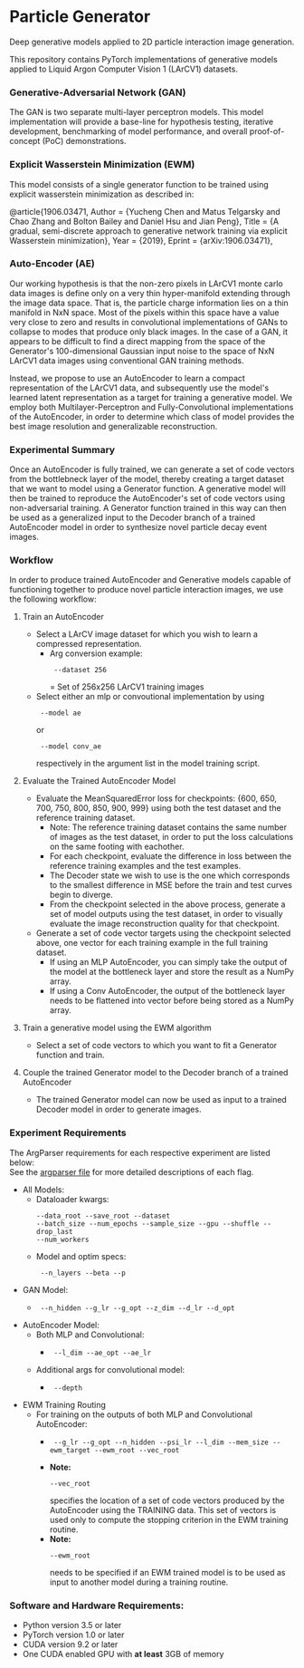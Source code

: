 # Particle Generator
Deep generative models applied to 2D particle interaction image generation.

This repository contains PyTorch implementations of generative models applied to Liquid Argon Computer Vision 1 (LArCV1) datasets.

### Generative-Adversarial Network (GAN)
The GAN is two separate multi-layer perceptron models. This model implementation will provide a base-line for hypothesis testing, iterative development, benchmarking of model performance, and overall proof-of-concept (PoC) demonstrations.

### Explicit Wasserstein Minimization (EWM)
This model consists of a single generator function to be trained using explicit wasserstein minimization as described in:

@article{1906.03471, Author = {Yucheng Chen and Matus Telgarsky and Chao Zhang and Bolton Bailey and Daniel Hsu and Jian Peng}, Title = {A gradual, semi-discrete approach to generative network training via explicit Wasserstein minimization}, Year = {2019}, Eprint = {arXiv:1906.03471},

### Auto-Encoder (AE)
Our working hypothesis is that the non-zero pixels in LArCV1 monte carlo data images is define only on a very thin hyper-manifold extending through the image data space. That is, the particle charge information lies on a thin manifold in NxN space. Most of the pixels within this space have a value very close to zero and results in convolutional implementations of GANs to collapse to modes that produce only black images. In the case of a GAN, it appears to be difficult to find a direct mapping from the space of the Generator's 100-dimensional Gaussian input noise to the space of NxN LArCV1 data images using conventional GAN training methods.

Instead, we propose to use an AutoEncoder to learn a compact representation of the LArCV1 data, and subsequently use the model's learned latent representation as a target for training a generative model. We employ both Multilayer-Perceptron and Fully-Convolutional implementations of the AutoEncoder, in order to determine which class of model provides the best image resolution and generalizable reconstruction.

### Experimental Summary

Once an AutoEncoder is fully trained, we can generate a set of code vectors from the bottlebneck layer of the model, thereby creating a target dataset that we want to model using a Generator function. A generative model will then be trained to reproduce the AutoEncoder's set of code vectors using non-adversarial training. A Generator function trained in this way can then be used as a generalized input to the Decoder branch of a trained AutoEncoder model in order to synthesize novel particle decay event images.

### Workflow

In order to produce trained AutoEncoder and Generative models capable of functioning together to produce novel particle interaction images, we use the following workflow:

1. Train an AutoEncoder
    - Select a LArCV image dataset for which you wish to learn a compressed representation.
        - Arg conversion example: <pre><code> --dataset 256 </code></pre> = Set of 256x256 LArCV1 training images
    - Select either an mlp or convoutional implementation by using <pre><code> --model ae </code></pre> or <pre><code> --model conv_ae </code></pre> respectively in the argument list in the model training script.

2. Evaluate the Trained AutoEncoder Model
    - Evaluate the MeanSquaredError loss for checkpoints: {600, 650, 700, 750, 800, 850, 900, 999} using both the test dataset and the reference training dataset.
        - Note: The reference training dataset contains the same number of images as the test dataset, in order to put the loss calculations on the same footing with eachother. 
        - For each checkpoint, evaluate the difference in loss between the reference training examples and the test examples.
        - The Decoder state we wish to use is the one which corresponds to the smallest difference in MSE before the train and test curves begin to diverge.
        - From the checkpoint selected in the above process, generate a set of model outputs using the test dataset, in order to visually evaluate the image reconstruction quality for that checkpoint.
    - Generate a set of code vector targets using the checkpoint selected above, one vector for each training example in the full training dataset.
        - If using an MLP AutoEncoder, you can simply take the output of the model at the bottleneck layer and store the result as a NumPy array.
        - If using a Conv AutoEncoder, the output of the bottleneck layer needs to be flattened into vector before being stored as a NumPy array.
    
3. Train a generative model using the EWM algorithm
    - Select a set of code vectors to which you want to fit a Generator function and train.

4. Couple the trained Generator model to the Decoder branch of a trained AutoEncoder
    - The trained Generator model can now be used as input to a trained Decoder model in order to generate images.

### Experiment Requirements
The ArgParser requirements for each respective experiment are listed below:  
See the [argparser file](https://github.com/kseuro/particle_generator/blob/master/argparser.py) for more detailed descriptions of each flag.
- All Models:
    - Dataloader kwargs: <pre><code>--data_root --save_root --dataset --batch_size --num_epochs --sample_size --gpu --shuffle --drop_last --num_workers </code></pre>
    - Model and optim specs: <pre><code>  --n_layers --beta --p </code></pre>
- GAN Model:
    - <pre><code> --n_hidden --g_lr --g_opt --z_dim --d_lr --d_opt </code></pre>
- AutoEncoder Model:
    - Both MLP and Convolutional:
        - <pre><code> --l_dim --ae_opt --ae_lr </code></pre>
    - Additional args for convolutional model:
        - <pre><code> --depth </code></pre>
- EWM Training Routing
    - For training on the outputs of both MLP and Convolutional AutoEncoder:
        - <pre><code> --g_lr --g_opt --n_hidden --psi_lr --l_dim --mem_size --ewm_target --ewm_root --vec_root </code></pre>
        - **Note:** <pre><code>--vec_root </code></pre> specifies the location of a set of code vectors produced by the AutoEncoder using the TRAINING data. This set of vectors is used only to compute the stopping criterion in the EWM training routine.
        - **Note:** <pre><code>--ewm_root </code></pre> needs to be specified if an EWM trained model is to be used as input to another model during a training routine.

### Software and Hardware Requirements:
- Python version 3.5 or later
- PyTorch version 1.0 or later
- CUDA version 9.2 or later
- One CUDA enabled GPU with **at least** 3GB of memory
